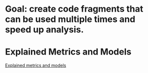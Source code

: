 # Goal: create code fragments that can be used multiple times and speed up analysis.

# Explained Metrics and Models
[Explained metrics and models](Explained)